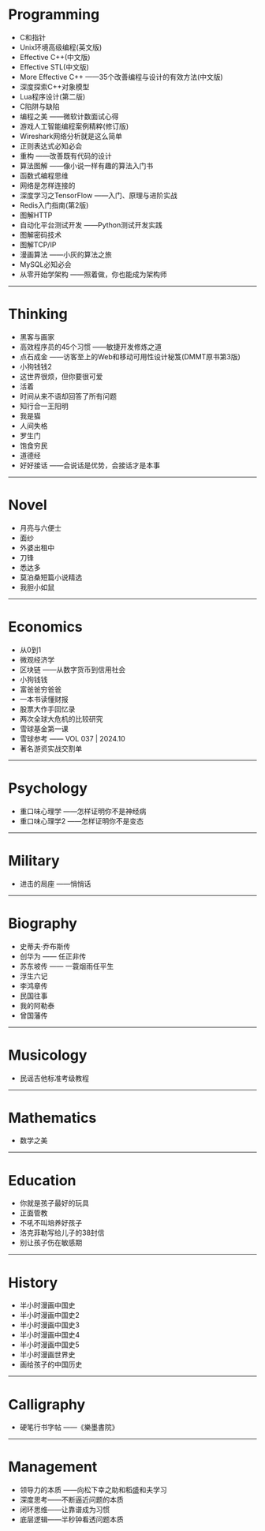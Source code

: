 # Programming

- C和指针
- Unix环境高级编程(英文版)
- Effective C++(中文版)
- Effective STL(中文版)
- More Effective C++ ——35个改善编程与设计的有效方法(中文版)
- 深度探索C++对象模型
- Lua程序设计(第二版)
- C陷阱与缺陷
- 编程之美 ——微软计数面试心得
- 游戏人工智能编程案例精粹(修订版)
- Wireshark网络分析就是这么简单
- 正则表达式必知必会
- 重构 ——改善既有代码的设计
- 算法图解 ——像小说一样有趣的算法入门书
- 函数式编程思维
- 网络是怎样连接的
- 深度学习之TensorFlow ——入门、原理与进阶实战
- Redis入门指南(第2版)
- 图解HTTP
- 自动化平台测试开发 ——Python测试开发实践
- 图解密码技术
- 图解TCP/IP
- 漫画算法 ——小灰的算法之旅
- MySQL必知必会
- 从零开始学架构 ——照着做，你也能成为架构师

---
# Thinking

- 黑客与画家
- 高效程序员的45个习惯 ——敏捷开发修炼之道
- 点石成金 ——访客至上的Web和移动可用性设计秘笈(DMMT原书第3版)
- 小狗钱钱2
- 这世界很烦，但你要很可爱
- 活着
- 时间从来不语却回答了所有问题
- 知行合一王阳明
- 我是猫
- 人间失格
- 罗生门
- 饱食穷民
- 道德经
- 好好接话 ——会说话是优势，会接话才是本事

---
# Novel

- 月亮与六便士
- 面纱
- 外婆出租中
- 刀锋
- 悉达多
- 莫泊桑短篇小说精选
- 我胆小如鼠

---
# Economics

- 从0到1
- 微观经济学
- 区块链 ——从数字货币到信用社会
- 小狗钱钱
- 富爸爸穷爸爸
- 一本书读懂财报
- 股票大作手回忆录
- 两次全球大危机的比较研究
- 雪球基金第一课
- 雪球参考 —— VOL 037 | 2024.10
- 著名游资实战交割单

---
# Psychology

- 重口味心理学 ——怎样证明你不是神经病
- 重口味心理学2 ——怎样证明你不是变态

---
# Military

- 进击的局座 ——悄悄话

---
# Biography

- 史蒂夫·乔布斯传
- 创华为 —— 任正非传
- 苏东坡传 —— 一蓑烟雨任平生
- 浮生六记
- 李鸿章传
- 民国往事
- 我的阿勒泰
- 曾国藩传

---
# Musicology

- 民谣吉他标准考级教程

---
# Mathematics

- 数学之美

---
# Education

- 你就是孩子最好的玩具
- 正面管教
- 不吼不叫培养好孩子
- 洛克菲勒写给儿子的38封信
- 别让孩子伤在敏感期

---
# History

- 半小时漫画中国史
- 半小时漫画中国史2
- 半小时漫画中国史3
- 半小时漫画中国史4
- 半小时漫画中国史5
- 半小时漫画世界史
- 画给孩子的中国历史

---
# Calligraphy

- 硬笔行书字帖 ——《樂墨書院》


---
# Management

- 领导力的本质 ——向松下幸之助和稻盛和夫学习
- 深度思考——不断逼近问题的本质
- 闭环思维——让靠谱成为习惯
- 底层逻辑——半秒钟看透问题本质